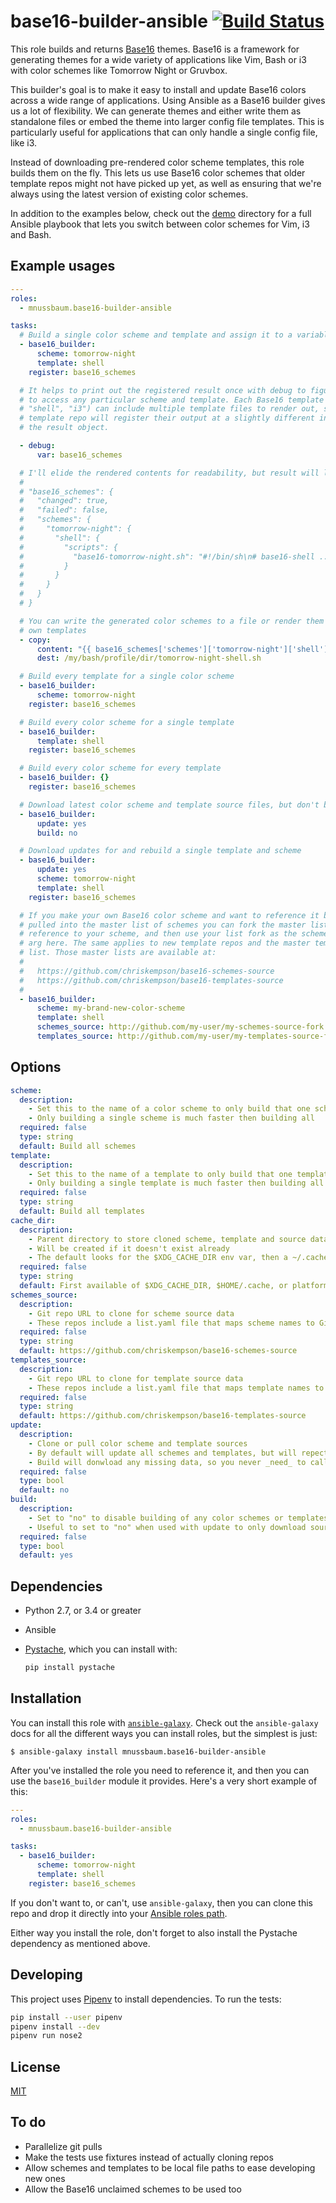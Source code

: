 base16-builder-ansible [![Build Status](https://travis-ci.org/mnussbaum/base16-builder-ansible.svg?branch=master)](https://travis-ci.org/mnussbaum/base16-builder-ansible)
================

This role builds and returns [Base16](https://github.com/chriskempson/base16)
themes. Base16 is a framework for generating themes for a wide variety of
applications like Vim, Bash or i3 with color schemes like Tomorrow Night or
Gruvbox.

This builder's goal is to make it easy to install and update Base16 colors
across a wide range of applications. Using Ansible as a Base16 builder gives us
a lot of flexibility. We can generate themes and either write them as
standalone files or embed the theme into larger config file templates. This is
particularly useful for applications that can only handle a single config file,
like i3.

Instead of downloading pre-rendered color scheme templates, this role builds
them on the fly. This lets us use Base16 color schemes that older template
repos might not have picked up yet, as well as ensuring that we're always using
the latest version of existing color schemes.

In addition to the examples below, check out the [demo](demo) directory for a
full Ansible playbook that lets you switch between color schemes for Vim, i3
and Bash.

## Example usages

```yaml
---
roles:
  - mnussbaum.base16-builder-ansible

tasks:
  # Build a single color scheme and template and assign it to a variable
  - base16_builder:
      scheme: tomorrow-night
      template: shell
    register: base16_schemes

  # It helps to print out the registered result once with debug to figure out how
  # to access any particular scheme and template. Each Base16 template repo (e.g.
  # "shell", "i3") can include multiple template files to render out, so every
  # template repo will register their output at a slightly different index path in
  # the result object.

  - debug:
      var: base16_schemes

  # I'll elide the rendered contents for readability, but result will look like this:
  #
  # "base16_schemes": {
  #   "changed": true,
  #   "failed": false,
  #   "schemes": {
  #     "tomorrow-night": {
  #       "shell": {
  #         "scripts": {
  #           "base16-tomorrow-night.sh": "#!/bin/sh\n# base16-shell ..."
  #         }
  #       }
  #     }
  #   }
  # }

  # You can write the generated color schemes to a file or render them into your
  # own templates
  - copy:
      content: "{{ base16_schemes['schemes']['tomorrow-night']['shell']['scripts']['base16-tomorrow-night.sh'] }}"
      dest: /my/bash/profile/dir/tomorrow-night-shell.sh

  # Build every template for a single color scheme
  - base16_builder:
      scheme: tomorrow-night
    register: base16_schemes

  # Build every color scheme for a single template
  - base16_builder:
      template: shell
    register: base16_schemes

  # Build every color scheme for every template
  - base16_builder: {}
    register: base16_schemes

  # Download latest color scheme and template source files, but don't build anything
  - base16_builder:
      update: yes
      build: no

  # Download updates for and rebuild a single template and scheme
  - base16_builder:
      update: yes
      scheme: tomorrow-night
      template: shell
    register: base16_schemes

  # If you make your own Base16 color scheme and want to reference it before it's
  # pulled into the master list of schemes you can fork the master list, add a
  # reference to your scheme, and then use your list fork as the schemes source
  # arg here. The same applies to new template repos and the master template
  # list. Those master lists are available at:
  #
  #   https://github.com/chriskempson/base16-schemes-source
  #   https://github.com/chriskempson/base16-templates-source
  #
  - base16_builder:
      scheme: my-brand-new-color-scheme
      template: shell
      schemes_source: http://github.com/my-user/my-schemes-source-fork
      templates_source: http://github.com/my-user/my-templates-source-fork
```

## Options

```yaml
scheme:
  description:
    - Set this to the name of a color scheme to only build that one scheme, instead of building all, which is the default
    - Only building a single scheme is much faster then building all
  required: false
  type: string
  default: Build all schemes
template:
  description:
    - Set this to the name of a template to only build that one template instead of building all, which is the default
    - Only building a single template is much faster then building all
  required: false
  type: string
  default: Build all templates
cache_dir:
  description:
    - Parent directory to store cloned scheme, template and source data
    - Will be created if it doesn't exist already
    - The default looks for the $XDG_CACHE_DIR env var, then a ~/.cache dir, and falls back to the platform's temp dir if the first two don't exist
  required: false
  type: string
  default: First available of $XDG_CACHE_DIR, $HOME/.cache, or platform derived temp dir
schemes_source:
  description:
    - Git repo URL to clone for scheme source data
    - These repos include a list.yaml file that maps scheme names to Git source repos
  required: false
  type: string
  default: https://github.com/chriskempson/base16-schemes-source
templates_source:
  description:
    - Git repo URL to clone for template source data
    - These repos include a list.yaml file that maps template names to Git source repos
  required: false
  type: string
  default: https://github.com/chriskempson/base16-templates-source
update:
  description:
    - Clone or pull color scheme and template sources
    - By default will update all schemes and templates, but will repect scheme and template args
    - Build will donwload any missing data, so you never _need_ to call update
  required: false
  type: bool
  default: no
build:
  description:
    - Set to "no" to disable building of any color schemes or templates
    - Useful to set to "no" when used with update to only download sources
  required: false
  type: bool
  default: yes
```

## Dependencies

* Python 2.7, or 3.4 or greater
* Ansible
* [Pystache](https://github.com/defunkt/pystache), which you can install with:

  ```bash
  pip install pystache
  ```

## Installation

You can install this role with
[`ansible-galaxy`](https://galaxy.ansible.com/intro). Check out the
`ansible-galaxy` docs for all the different ways you can install roles, but the
simplest is just:

    $ ansible-galaxy install mnussbaum.base16-builder-ansible

After you've installed the role you need to reference it, and then you can use
the `base16_builder` module it provides. Here's a very short example of this:

```yaml
---
roles:
  - mnussbaum.base16-builder-ansible

tasks:
  - base16_builder:
      scheme: tomorrow-night
      template: shell
    register: base16_schemes
```

If you don't want to, or can't, use `ansible-galaxy`, then you can clone this
repo and drop it directly into your [Ansible roles
path](https://docs.ansible.com/ansible/latest/playbooks_reuse_roles.html#role-search-path).

Either way you install the role, don't forget to also install the Pystache
dependency as mentioned above.

## Developing

This project uses [Pipenv](https://github.com/pypa/pipenv) to install
dependencies. To run the tests:

```bash
pip install --user pipenv
pipenv install --dev
pipenv run nose2
```

## License

[MIT](LICENSE)

## To do

* Parallelize git pulls
* Make the tests use fixtures instead of actually cloning repos
* Allow schemes and templates to be local file paths to ease developing new ones
* Allow the Base16 unclaimed schemes to be used too
